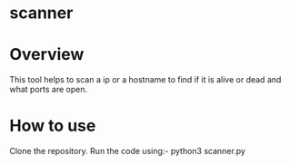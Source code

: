 # scanner
# Overview
This tool helps to scan a ip or a hostname to find if it is alive or dead and what ports are open.
# How to use
Clone the repository.
Run the code using:-
python3 scanner.py

